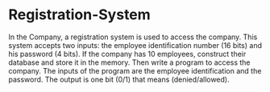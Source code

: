 # Registration-System
In the Company, a registration system is used to access the company.
This system accepts two inputs: the employee identification number (16 bits) and his password (4 bits).
If the company has 10 employees, construct their database and store it in the memory.
Then write a program to access the company. 
The inputs of the program are the employee identification and the password. 
The output is one bit (0/1) that means (denied/allowed).
